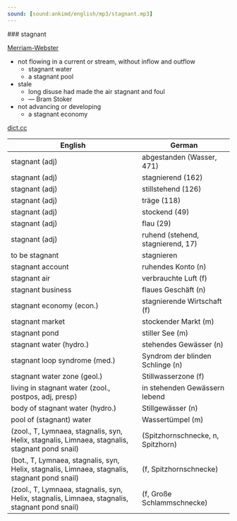 ```yaml
---
sound: [sound:ankimd/english/mp3/stagnant.mp3]
---
```


\### stagnant

[Merriam-Webster](https://www.merriam-webster.com/dictionary/stagnant)

- not flowing in a current or stream, without inflow and outflow
    - stagnant water
    - a stagnant pool
- stale
    - long disuse had made the air stagnant and foul
    - — Bram Stoker
- not advancing or developing
    - a stagnant economy

[dict.cc](https://www.dict.cc/stagnant)

| English        | German       |
| -------------- | ------------ |
| stagnant (adj) | abgestanden (Wasser, 471) |
| stagnant (adj) | stagnierend (162) |
| stagnant (adj) | stillstehend (126) |
| stagnant (adj) | träge (118) |
| stagnant (adj) | stockend (49) |
| stagnant (adj) | flau (29) |
| stagnant (adj) | ruhend (stehend, stagnierend, 17) |
| to be stagnant | stagnieren |
| stagnant account | ruhendes Konto (n) |
| stagnant air | verbrauchte Luft (f) |
| stagnant business | flaues Geschäft (n) |
| stagnant economy (econ.) | stagnierende Wirtschaft (f) |
| stagnant market | stockender Markt (m) |
| stagnant pond | stiller See (m) |
| stagnant water (hydro.) | stehendes Gewässer (n) |
| stagnant loop syndrome (med.) | Syndrom der blinden Schlinge (n) |
| stagnant water zone (geol.) | Stillwasserzone (f) |
| living in stagnant water (zool., postpos, adj, presp) | in stehenden Gewässern lebend |
| body of stagnant water (hydro.) | Stillgewässer (n) |
| pool of (stagnant) water | Wassertümpel (m) |
|  (zool., T, Lymnaea, stagnalis, syn, Helix, stagnalis, Limnaea, stagnalis, stagnant pond snail) |  (Spitzhornschnecke, n, Spitzhorn) |
|  (bot., T, Lymnaea, stagnalis, syn, Helix, stagnalis, Limnaea, stagnalis, stagnant pond snail) |  (f, Spitzhornschnecke) |
|  (zool., T, Lymnaea, stagnalis, syn, Helix, stagnalis, Limnaea, stagnalis, stagnant pond snail) |  (f, Große Schlammschnecke) |
